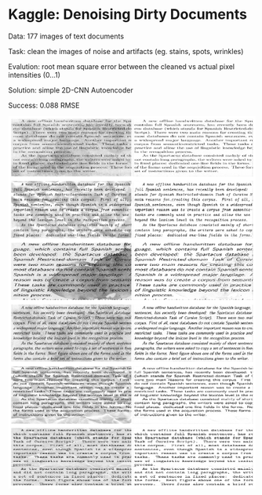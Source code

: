 # Kaggle: Denoising Dirty Documents

Data: 177 images of text documents 

Task: clean the images of noise and artifacts (eg. stains, spots, wrinkles)

Evalution: root mean square error between the cleaned vs actual pixel intensities (0...1)

Solution: simple 2D-CNN Autoencoder

Success: 0.088 RMSE

![](predictions.png)
